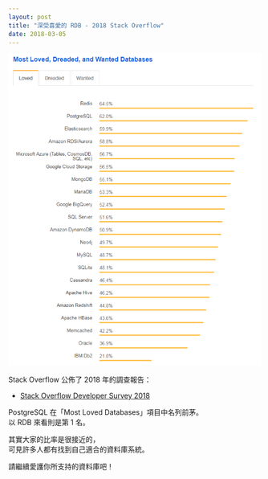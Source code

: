 ```yaml
---
layout: post
title: "深受喜愛的 RDB - 2018 Stack Overflow"
date: 2018-03-05
---
```

![](/assets/posts/Loved-DB-Stack-Overflow-2018.png)

Stack Overflow 公佈了 2018 年的調查報告：
- [Stack Overflow Developer Survey 2018](https://insights.stackoverflow.com/survey/2018/#technology-most-loved-dreaded-and-wanted-databases)

PostgreSQL 在「Most Loved Databases」項目中名列前茅。<br/>
以 RDB 來看則是第 1 名。

其實大家的比率是很接近的，<br/>
可見許多人都有找到自己適合的資料庫系統。

請繼續愛護你所支持的資料庫吧！
